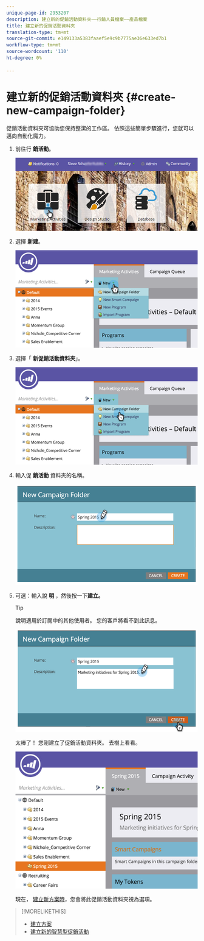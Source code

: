 ```yaml
---
unique-page-id: 2953207
description: 建立新的促銷活動資料夾——行銷人員檔案——產品檔案
title: 建立新的促銷活動資料夾
translation-type: tm+mt
source-git-commit: e149133a5383faaef5e9c9b7775ae36e633ed7b1
workflow-type: tm+mt
source-wordcount: '110'
ht-degree: 0%

---
```



# 建立新的促銷活動資料夾 {#create-new-campaign-folder}

促銷活動資料夾可協助您保持整潔的工作區。 依照這些簡單步驟進行，您就可以邁向自動化魔力。

1. 前往行 **銷活動**。

   ![](assets/login-marketing-activities.png)

1. 選擇 **新建**。

   ![](assets/image2015-2-25-7-3a57-3a18.png)

1. 選擇「 **新促銷活動資料夾**」。

   ![](assets/image2015-2-25-7-3a58-3a15.png)

1. 輸入促 **銷活動** 資料夾的名稱。

   ![](assets/image2015-2-25-8-3a0-3a20.png)

1. 可選：輸入說 **明** ，然後按一下**建立。**

   >[!TIP]
   >
   >說明適用於訂閱中的其他使用者。 您的客戶將看不到此訊息。

   ![](assets/image2015-2-25-8-3a9-3a3.png)

   太棒了！ 您剛建立了促銷活動資料夾。 去樹上看看。

   ![](assets/image2015-2-25-8-3a10-3a29.png)

   現在， [建立新方案時](../../../product-docs/core-marketo-concepts/programs/creating-programs/create-a-program.md)，您會將此促銷活動資料夾視為選項。

>[!MORELIKETHIS]
>
>* [建立方案](../../../product-docs/core-marketo-concepts/programs/creating-programs/create-a-program.md)
>* [建立新的智慧型促銷活動](../../../product-docs/core-marketo-concepts/smart-campaigns/creating-a-smart-campaign/create-a-new-smart-campaign.md)

>



